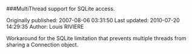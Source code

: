 ###MultiThread support for SQLite access.

Originally published: 2007-08-06 03:31:50
Last updated: 2010-07-20 14:29:35
Author: Louis RIVIERE

Workaround for the SQLite limitation that prevents multiple threads from sharing a Connection object.